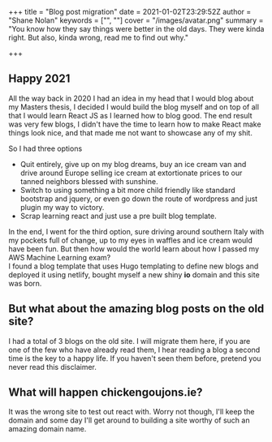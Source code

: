 +++
title = "Blog post migration"
date = 2021-01-02T23:29:52Z
author = "Shane Nolan"
keywords = ["", ""]
cover = "/images/avatar.png"
summary = "You know how they say things were better in the old days. They were kinda right. But also, kinda wrong, read me to find out why."

+++

## Happy 2021
All the way back in 2020 I had an idea in my head that I would blog about my Masters thesis, I decided I would build the blog myself and on top of all that I would learn React JS as I learned how to blog good. The end result was very few blogs, I didn't have the time to learn how to make React make things look nice, and that made me not want to showcase any of my shit.

So I had three options  

  - Quit entirely, give up on my blog dreams, buy an ice cream van and drive around Europe selling ice cream at extortionate prices to our tanned neighbors blessed with sunshine. 
  - Switch to using something a bit more child friendly like standard bootstrap and jquery, or even go down the route of wordpress and just plugin my way to victory.
  - Scrap learning react and just use a pre built blog template. 


In the end, I went for the third option, sure driving around southern Italy with my pockets full of change, up to my eyes in waffles and ice cream would have been fun. But then how would the world learn about how I passed my AWS Machine Learning exam?  
I found a blog template that uses Hugo templating to define new blogs and deployed it using netlify, bought myself a new shiny **io** domain and this site was born. 

## But what about the amazing blog posts on the old site? 
I had a total of 3 blogs on the old site. I will migrate them here, if you are one of the few who have already read them, I hear reading a blog a second time is the key to a happy life. If you haven't seen them before, pretend you never read this disclaimer.

## What will happen chickengoujons.ie?
It was the wrong site to test out react with. Worry not though, I'll keep the domain and some day I'll get around to building a site worthy of such an amazing domain name. 

